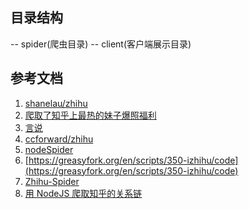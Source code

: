## 目录结构

-- spider(爬虫目录)
-- client(客户端展示目录)

## 参考文档

1.  [shanelau/zhihu](https://github.com/shanelau/zhihu/)
2.  [爬取了知乎上最热的妹子爆照福利](https://cnodejs.org/topic/5a9f8f52f5dfc27d7ad98572)
3.  [言说](https://www.yanshuo.me/r/zhfuli/)
4.  [ccforward/zhihu](https://github.com/ccforward/zhihu)
5.  [nodeSpider](https://github.com/chong0808/nodeSpider)
6.  [https://greasyfork.org/en/scripts/350-izhihu/code](https://greasyfork.org/en/scripts/350-izhihu/code)
7.  [Zhihu-Spider](https://github.com/starkwang/Zhihu-Spider)
8.  [用 NodeJS 爬取知乎的关系链](https://segmentfault.com/a/1190000004669003)
